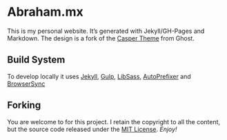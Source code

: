 # Abraham.mx

This is my personal website. It’s generated with Jekyll/GH-Pages and Markdown. The design is a fork of the [Casper Theme](https://github.com/TryGhost/Casper/) from Ghost.

## Build System
To develop locally it uses [Jekyll](http://jekyllrb.com/), [Gulp](http://gulpjs.com/), [LibSass](http://libsass.org/), [AutoPrefixer](https://github.com/postcss/autoprefixer) and [BrowserSync](http://www.browsersync.io/)

## Forking
You are welcome to for this project. I retain the copyright to all the content, but the source code released under the [MIT License](http://opensource.org/licenses/MIT). *Enjoy!*
